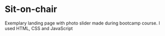 # Sit-on-chair

Exemplary landing page with photo slider made during bootcamp course. I used HTML, CSS and JavaScript



